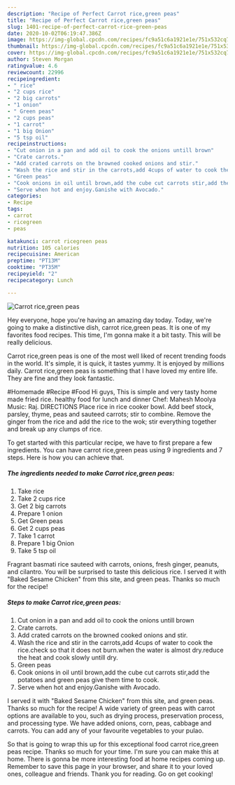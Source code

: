 ```yaml
---
description: "Recipe of Perfect Carrot rice,green peas"
title: "Recipe of Perfect Carrot rice,green peas"
slug: 1401-recipe-of-perfect-carrot-rice-green-peas
date: 2020-10-02T06:19:47.386Z
image: https://img-global.cpcdn.com/recipes/fc9a51c6a1921e1e/751x532cq70/carrot-ricegreen-peas-recipe-main-photo.jpg
thumbnail: https://img-global.cpcdn.com/recipes/fc9a51c6a1921e1e/751x532cq70/carrot-ricegreen-peas-recipe-main-photo.jpg
cover: https://img-global.cpcdn.com/recipes/fc9a51c6a1921e1e/751x532cq70/carrot-ricegreen-peas-recipe-main-photo.jpg
author: Steven Morgan
ratingvalue: 4.6
reviewcount: 22996
recipeingredient:
- " rice"
- "2 cups rice"
- "2 big carrots"
- "1 onion"
- " Green peas"
- "2 cups peas"
- "1 carrot"
- "1 big Onion"
- "5 tsp oil"
recipeinstructions:
- "Cut onion in a pan and add oil to cook the onions untill brown"
- "Crate carrots."
- "Add crated carrots on the browned cooked onions and stir."
- "Wash the rice and stir in the carrots,add 4cups of water to cook the rice.check so that it does not burn.when the water is almost dry.reduce the heat and cook slowly untill dry."
- "Green peas"
- "Cook onions in oil until brown,add the cube cut carrots stir,add the potatoes and green peas give them time to cook."
- "Serve when hot and enjoy.Ganishe with Avocado."
categories:
- Recipe
tags:
- carrot
- ricegreen
- peas

katakunci: carrot ricegreen peas 
nutrition: 105 calories
recipecuisine: American
preptime: "PT13M"
cooktime: "PT35M"
recipeyield: "2"
recipecategory: Lunch

---
```



![Carrot rice,green peas](https://img-global.cpcdn.com/recipes/fc9a51c6a1921e1e/751x532cq70/carrot-ricegreen-peas-recipe-main-photo.jpg)

Hey everyone, hope you're having an amazing day today. Today, we're going to make a distinctive dish, carrot rice,green peas. It is one of my favorites food recipes. This time, I'm gonna make it a bit tasty. This will be really delicious.

Carrot rice,green peas is one of the most well liked of recent trending foods in the world. It's simple, it is quick, it tastes yummy. It is enjoyed by millions daily. Carrot rice,green peas is something that I have loved my entire life. They are fine and they look fantastic.

#Homemade #Recipe #Food Hi guys, This is simple and very tasty home made fried rice. healthy food for lunch and dinner Chef: Mahesh Moolya Music: Raj. DIRECTIONS Place rice in rice cooker bowl. Add beef stock, parsley, thyme, peas and sauteed carrots; stir to combine. Remove the ginger from the rice and add the rice to the wok; stir everything together and break up any clumps of rice.


To get started with this particular recipe, we have to first prepare a few ingredients. You can have carrot rice,green peas using 9 ingredients and 7 steps. Here is how you can achieve that.

<!--inarticleads1-->

##### The ingredients needed to make Carrot rice,green peas:

1. Take  rice
1. Take 2 cups rice
1. Get 2 big carrots
1. Prepare 1 onion
1. Get  Green peas
1. Get 2 cups peas
1. Take 1 carrot
1. Prepare 1 big Onion
1. Take 5 tsp oil


Fragrant basmati rice sauteed with carrots, onions, fresh ginger, peanuts, and cilantro. You will be surprised to taste this delicious rice. I served it with &#34;Baked Sesame Chicken&#34; from this site, and green peas. Thanks so much for the recipe! 

<!--inarticleads2-->

##### Steps to make Carrot rice,green peas:

1. Cut onion in a pan and add oil to cook the onions untill brown
1. Crate carrots.
1. Add crated carrots on the browned cooked onions and stir.
1. Wash the rice and stir in the carrots,add 4cups of water to cook the rice.check so that it does not burn.when the water is almost dry.reduce the heat and cook slowly untill dry.
1. Green peas
1. Cook onions in oil until brown,add the cube cut carrots stir,add the potatoes and green peas give them time to cook.
1. Serve when hot and enjoy.Ganishe with Avocado.


I served it with &#34;Baked Sesame Chicken&#34; from this site, and green peas. Thanks so much for the recipe! A wide variety of green peas with carrot options are available to you, such as drying process, preservation process, and processing type. We have added onions, corn, peas, cabbage and carrots. You can add any of your favourite vegetables to your pulao. 

So that is going to wrap this up for this exceptional food carrot rice,green peas recipe. Thanks so much for your time. I'm sure you can make this at home. There is gonna be more interesting food at home recipes coming up. Remember to save this page in your browser, and share it to your loved ones, colleague and friends. Thank you for reading. Go on get cooking!
